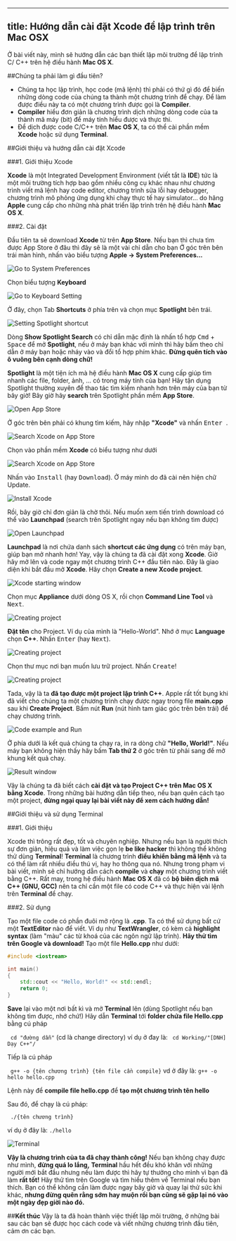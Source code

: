 
---
title: Hướng dẫn cài đặt Xcode để lập trình trên Mac OSX
---

Ở bài viết này, mình sẽ hướng dẫn các bạn thiết lập môi trường để lập trình C/
C++ trên hệ điều hành **Mac OS X**.

##Chúng ta phải làm gì đầu tiên?

  - Chúng ta học lập trình, học code (mã lệnh) thì phải có thứ gì đó để biến 
  những dòng code của chúng ta thành một chương trình để chạy. Để làm được 
  điều 
  này ta có một chương trình được gọi là **Compiler**.
  - **Compiler** hiểu đơn giản là chương trình dịch những dòng code của ta 
  thành 
  mã máy (bit) để máy tính hiểu được và thực thi.
  - Để dịch được code C/C++ trên **Mac OS X**, ta có thể cài phần mềm **Xcode**
  hoặc sử dụng **Terminal**.

##Giới thiệu và hướng dẫn cài đặt Xcode

###1. Giới thiệu Xcode

**Xcode** là một Integrated Development Environment (viết tắt là **IDE**) tức 
là một môi trường tích hợp bao gồm nhiều công cụ khác nhau như chương trình 
viết mã lệnh hay code editor, chương trình sửa lỗi hay debugger, chương trình 
mô phỏng ứng dụng khi chạy thực tế hay simulator... do hãng **Apple** cung cấp 
cho những nhà phát triển lập trình trên hệ điều hành **Mac OS X**.

###2. Cài đặt

Đầu tiên ta sẽ download **Xcode** từ trên **App Store**. Nếu bạn thì chưa tìm 
được App Store ở đâu thì đây sẽ là một vài chỉ dẫn cho bạn
Ở góc trên bên trái màn hình, nhấn vào biểu tượng **Apple -> System 
Preferences...**

![Go to System Preferences](./xcode-001.png)

Chọn biểu tượng **Keyboard**

![Go to Keyboard Setting](./xcode-002.png)

Ở đây, chọn Tab **Shortcuts** ở phía trên và chọn mục **Spotlight** bên trái. 

![Setting Spotlight shortcut](./xcode-003.png)

Dòng **Show Spotlight Search** có chỉ dẫn mặc định là nhấn tổ hợp 
<kbd>Cmd</kbd> + <kbd>Space</kbd> để mở **Spotlight**, nếu ở máy bạn khác 
với mình thì
hãy bấm theo chỉ dẫn ở máy bạn hoặc nháy vào và đổi tổ hợp phím khác. **Đừng 
quên tích vào ô vuông bên cạnh dòng chữ!**

**Spotlight** là một tiện ích mà hệ điều hành **Mac OS X** cung cấp giúp tìm 
nhanh các file, folder, ảnh, ... có trong máy tính của bạn! Hãy tận dụng 
Spotlight thường xuyên để thao tác tìm kiếm nhanh hơn trên máy của bạn từ bây 
giờ!
Bây giờ hãy **search** trên Spotlight phần mềm **App Store**.

![Open App Store](./xcode-004.png)

Ở góc trên bên phải có khung tìm kiếm, hãy nhập **"Xcode"** và nhấn <kbd>Enter
</kbd>.

![Search Xcode on App Store](./xcode-005.png)

Chọn vào phần mềm **Xcode** có biểu tượng như dưới

![Search Xcode on App Store](./xcode-006.png)

Nhấn vào <kbd>Install</kbd> (hay <kbd>Download</kbd>). Ở máy mình do đã cài
nên hiện chữ 
Update.

![Install Xcode](./xcode-007.png)

Rồi, bây giờ chỉ đơn giản là chờ thôi. Nếu muốn xem tiến trình download có thể 
vào **Launchpad** (search trên Spotlight ngay nếu bạn không tìm được)

![Open Launchpad](./xcode-008.png)

**Launchpad** là nơi chứa danh sách **shortcut các ứng dụng** có trên máy bạn, 
giúp bạn mở nhanh hơn!
Yay, vậy là chúng ta đã cài đặt xong **Xcode**. Giờ hãy mở lên và code ngay 
một chương trình C++ đầu tiên nào.
Đây là giao diện khi bắt đầu mở **Xcode**. Hãy chọn **Create a new Xcode 
project**.

![Xcode starting window](./xcode-009.png)

Chọn mục **Appliance** dưới dòng OS X, rồi chọn **Command Line Tool** và <kbd>
Next</kbd>.

![Creating project](./xcode-010.png)

**Đặt tên** cho Project. Ví dụ của mình là "Hello-World". Nhớ ở mục 
**Language** chọn **C++**. Nhấn <kbd>Enter</kbd> (hay <kbd>Next</kbd>).

![Creating project](./xcode-011.png)

Chọn thư mục nơi bạn muốn lưu trữ project. Nhấn <kbd>Create</kbd>!

![Creating project](./xcode-012.png)

Tada, vậy là ta **đã tạo được một project lập trình C++**. Apple rất tốt bụng 
khi đã viết cho chúng ta một chương trình chạy được ngay trong file 
**main.cpp** sau khi **Create Project**. Bấm nút **Run** (nút hình tam giác 
góc trên bên trái) để chạy chương trình.

![Code example and Run](./xcode-013.png)

Ở phía dưới là kết quả chúng ta chạy ra, in ra dòng chữ **"Hello, World!"**. 
Nếu máy bạn không hiện thấy hãy bấm **Tab thứ 2** ở góc trên từ phải sang để 
mở khung kết quả chay.

![Result window](./xcode-014.png)

Vậy là chúng ta đã biết cách **cài đặt và tạo Project C++ trên Mac OS X bằng 
Xcode**. Trong những bài hướng dẫn tiếp theo, nếu bạn quên cách tạo một 
project, **đừng ngại quay lại bài viết này để xem cách hướng dẫn!**

##Giới thiệu và sử dụng Terminal

###1. Giới thiệu

Xcode thì trông rất đẹp, tốt và chuyên nghiệp. Nhưng nếu bạn là người thích sự 
đơn giản, hiệu quả và làm việc gọn lẹ **be like hacker** thì không thể không 
thử dùng **Terminal**!
**Terminal** là chương trình **điều khiển bằng mã lệnh** và ta có thể làm rất 
nhiều điều thú vị, hay ho thông qua nó. Nhưng trong phạm vi bài viết, mình sẽ 
chỉ hướng dẫn cách **compile** và **chạy** một chương trình viết bằng C++.
Rất may, trong hệ điều hành **Mac OS X** đã có 
**bộ biên dịch mã C++ (GNU, GCC)** nên ta chỉ cần một file có code C++ và thực 
hiện vài lệnh trên **Terminal** để chạy.

###2. Sử dụng

Tạo một file code có phần đuôi mở rộng là **.cpp**. Ta có thể sử dụng bất cứ 
một **TextEditor** nào để viết. Ví dụ như **TextWrangler**, có kèm cả 
**highlight syntax** (làm "màu" các từ khoá của các ngôn ngữ lập trình). 
**Hãy thử tìm trên Google và download!**
Tạo một file **Hello.cpp** như dưới:

```.cpp
#include <iostream>

int main()
{
    std::cout << "Hello, World!" << std::endl;
    return 0;
}
```

**Save** lại vào một nơi bất kì và mở **Terminal** lên (dùng Spotlight nếu bạn 
không tìm được, nhớ chứ!)
Hãy dẫn **Terminal** tới **folder chứa file Hello.cpp** bằng cú pháp

` cd "đường dẫn"` (cd là change directory)
ví dụ ở đay là: ` cd Working/"[DNH] Dạy C++"/`

Tiếp là cú pháp 

` g++ -o {tên chương trình} {tên file cần compile}`
vd ở đây là: `g++ -o hello hello.cpp `

Lệnh này để **compile file hello.cpp** để **tạo một chương trình tên hello**

Sau đó, để chạy là cú pháp:

` ./{tên chương trình}`

ví dụ ở đây là: `./hello`

![Terminal](./xcode-015.png)

**Vậy là chương trình của ta đã chạy thành công!**
Nếu bạn không chạy được như mình, **đừng quá lo lắng,** **Terminal** hầu hết 
đều khó khăn với những người mới bắt đầu nhưng nếu làm được thì hãy tự thưởng 
cho mình vì bạn đã làm **rất tốt!** Hãy thử tìm trên Google và tìm hiểu thêm 
về Terminal nếu bạn thích. Bạn có thể không cần làm được ngay bây giờ và quay 
lại thử sức khi khác, **nhưng đừng quên rằng sớm hay muộn rồi bạn cũng sẽ gặp 
lại nó vào một ngày đẹp giời nào đó.**

##**Kết thúc**
Vậy là ta đã hoàn thành việc thiết lập môi trường, ở những bài sau các bạn sẽ 
được học cách code và viết những chương trình đầu tiên, cảm ơn các bạn.
